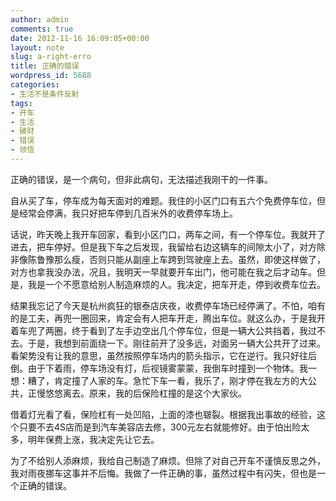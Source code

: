 ```yaml
---
author: admin
comments: true
date: 2012-11-16 16:09:05+00:00
layout: note
slug: a-right-erro
title: 正确的错误
wordpress_id: 5688
categories:
- 生活不是条件反射
tags:
- 开车
- 生活
- 破财
- 错误
- 领悟
---
```


正确的错误，是一个病句，但非此病句，无法描述我刚干的一件事。

自从买了车，停车成为每天面对的难题。我住的小区门口有五六个免费停车位，但是经常会停满，我只好把车停到几百米外的收费停车场上。

话说，昨天晚上我开车回家，看到小区门口，两车之间，有一个停车位。我就开了进去，把车停好。但是我下车之后发现，我留给右边这辆车的间隙太小了，对方除非像陈鲁豫那么瘦，否则只能从副座上车跨到驾驶座上去。虽然，即使这样做了，对方也拿我没办法，况且，我明天一早就要开车出门，他可能在我之后才动车。但是，我是一个不愿意给别人制造麻烦的人。我决定，把车开走，停到收费车位去。

结果我忘记了今天是杭州疯狂的银泰店庆夜，收费停车场已经停满了。不怕，咱有的是工夫，再兜一圈回来，肯定会有人把车开走，腾出车位。就这么办，于是我开着车兜了两圈，终于看到了左手边空出几个停车位，但是一辆大公共挡着，我过不去。于是，我想到前面绕一下。刚往前开了没多远，对面另一辆大公共开了过来。看架势没有让我的意思，虽然按照停车场内的箭头指示，它在逆行。我只好往后倒。由于下着雨，停车场没有灯，后视镜雾蒙蒙，我倒车时撞到一个物体。我一想：糟了，肯定撞了人家的车。急忙下车一看，我乐了，刚才停在我左方的大公共，正慢悠悠离去。原来，我的后保险杠撞的是这个大家伙。

借着灯光看了看，保险杠有一处凹陷，上面的漆也皲裂。根据我出事故的经验，这个只要不去4S店而是到汽车美容店去修，300元左右就能修好。由于怕出险太多，明年保费上涨，我决定先让它去。

为了不给别人添麻烦，我给自己制造了麻烦。但除了对自己开车不谨慎反思之外，我对雨夜挪车这事并不后悔。我做了一件正确的事，虽然过程中有闪失，但也是一个正确的错误。
